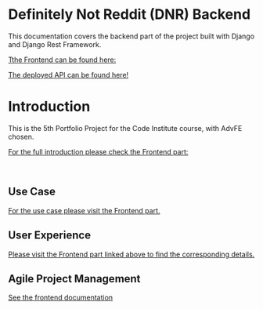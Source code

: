 # Definitely Not Reddit (DNR) Backend 

This documentation covers the backend part of the project built with Django and Django Rest Framework.<br>

[Tthe Frontend can be found here:](https://github.com/Salerys/frontend)

[The deployed API can be found here!](https://ppt5-social-media-app-frontend-816a29351b29.herokuapp.com)

# Introduction

This is the 5th Portfolio Project for the Code Institute course, with AdvFE chosen.

[For the full introduction please check the Frontend part:](https://github.com/Salerys/frontend)

<br>

## Use Case

[For the use case please visit the Frontend part.](https://github.com/Salerys/frontend)

## User Experience

[Please visit the Frontend part linked above to find the corresponding details.](https://github.com/Salerys/frontend)

## Agile Project Management

[See the frontend documentation](https://github.com/Salerys/frontend)
